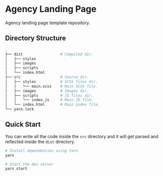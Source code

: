 # Agency Landing Page

Agency landing page template repository.

## Directory Structure

```bash
.
├── dist                 # Compiled dir.
│   ├── styles
│   ├── images
│   ├── scripts
│   └── index.html
├── src                  # Source dir.
│   ├── styles           # SCSS files dir.
│   │   └── main.scss    # Main SCSS file.
│   ├── images           # Images dir.
│   ├── scripts          # JS files dir.
│   │   └── index.js     # Main JS file.
│   └── index.html       # Main index file.
└── yarn.lock
```

## Quick Start

You can write all the code inside the `src` directory and it will get parsed and reflected inside the `dist` directory.

```bash
# Install dependencies using Yarn
yarn

# Start the dev server
yarn start
```
